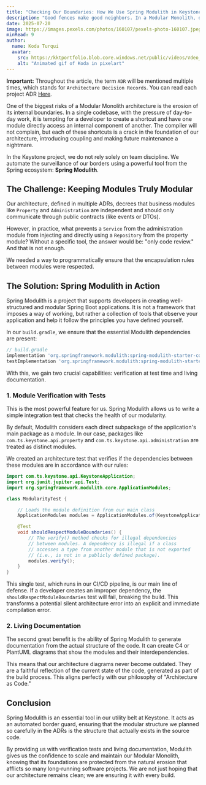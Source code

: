 ```yaml
---
title: "Checking Our Boundaries: How We Use Spring Modulith in Keystone"
description: "Good fences make good neighbors. In a Modular Monolith, discipline is crucial. Discover how we use Spring Modulith to test, document, and ensure that the boundaries between our business modules remain intact."
date: 2025-07-20
image: https://images.pexels.com/photos/160107/pexels-photo-160107.jpeg?auto=compress&cs=tinysrgb&w=1260&h=750&dpr=1
minRead: 9
author:
  name: Koda Turqui
  avatar:
    src: https://kktportfolio.blob.core.windows.net/public/videos/Vdeo_Animado_Pronto-ezgif.com-optimize.gif
    alt: "Animated gif of Koda in pixelart"
---
```


**Important:** Throughout the article, the term `ADR` will be mentioned multiple times, which stands for `Architecture Decision Records`. You can read each project ADR [Here](https://github.com/koda-kaolinite/keystone_api/tree/main/docs/ARCHITECTURE-DESICION-LOG).

One of the biggest risks of a Modular Monolith architecture is the erosion of its internal boundaries. In a single codebase, with the pressure of day-to-day work, it is tempting for a developer to create a shortcut and have one module directly access an internal component of another. The compiler will not complain, but each of these shortcuts is a crack in the foundation of our architecture, introducing coupling and making future maintenance a nightmare.

In the Keystone project, we do not rely solely on team discipline. We automate the surveillance of our borders using a powerful tool from the Spring ecosystem: **Spring Modulith**.

## The Challenge: Keeping Modules Truly Modular

Our architecture, defined in multiple ADRs, decrees that business modules like `Property` and `Administration` are independent and should only communicate through public contracts (like events or DTOs).

However, in practice, what prevents a `Service` from the administration module from injecting and directly using a `Repository` from the property module? Without a specific tool, the answer would be: "only code review." And that is not enough.

We needed a way to programmatically ensure that the encapsulation rules between modules were respected.

## The Solution: Spring Modulith in Action

Spring Modulith is a project that supports developers in creating well-structured and modular Spring Boot applications. It is not a framework that imposes a way of working, but rather a collection of tools that observe your application and help it follow the principles you have defined yourself.

In our `build.gradle`, we ensure that the essential Modulith dependencies are present:
```groovy
// build.gradle
implementation 'org.springframework.modulith:spring-modulith-starter-core'
testImplementation 'org.springframework.modulith:spring-modulith-starter-test'
```

With this, we gain two crucial capabilities: verification at test time and living documentation.

### 1. Module Verification with Tests

This is the most powerful feature for us. Spring Modulith allows us to write a simple integration test that checks the health of our modularity.

By default, Modulith considers each direct subpackage of the application's main package as a module. In our case, packages like `com.ts.keystone.api.property` and `com.ts.keystone.api.administration` are treated as distinct modules.

We created an architecture test that verifies if the dependencies between these modules are in accordance with our rules:

```java
import com.ts.keystone.api.KeystoneApplication;
import org.junit.jupiter.api.Test;
import org.springframework.modulith.core.ApplicationModules;

class ModularityTest {

    // Loads the module definition from our main class
    ApplicationModules modules = ApplicationModules.of(KeystoneApplication.class);

    @Test
    void shouldRespectModuleBoundaries() {
        // The verify() method checks for illegal dependencies
        // between modules. A dependency is illegal if a class
        // accesses a type from another module that is not exported
        // (i.e., is not in a publicly defined package).
        modules.verify();
    }
}
```

This single test, which runs in our CI/CD pipeline, is our main line of defense. If a developer creates an improper dependency, the `shouldRespectModuleBoundaries` test will fail, breaking the build. This transforms a potential silent architecture error into an explicit and immediate compilation error.

### 2. Living Documentation

The second great benefit is the ability of Spring Modulith to generate documentation from the actual structure of the code. It can create C4 or PlantUML diagrams that show the modules and their interdependencies.

This means that our architecture diagrams never become outdated. They are a faithful reflection of the current state of the code, generated as part of the build process. This aligns perfectly with our philosophy of "Architecture as Code."

## Conclusion

Spring Modulith is an essential tool in our utility belt at Keystone. It acts as an automated border guard, ensuring that the modular structure we planned so carefully in the ADRs is the structure that actually exists in the source code.

By providing us with verification tests and living documentation, Modulith gives us the confidence to scale and maintain our Modular Monolith, knowing that its foundations are protected from the natural erosion that afflicts so many long-running software projects. We are not just hoping that our architecture remains clean; we are ensuring it with every build.
